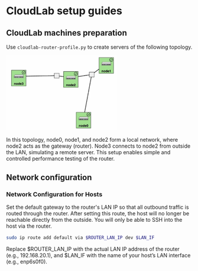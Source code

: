 # CloudLab setup guides
## CloudLab machines preparation
Use `cloudlab-router-profile.py` to create servers of the following topology.

<!-- ![CloudLab Topology](https://github.com/qiling07/xrouter/blob/main/environment-setup/cloudlab_topology.png) -->
<img src="https://github.com/qiling07/xrouter/blob/main/environment-setup/cloudlab_topology.png" width="300"/>

In this topology, node0, node1, and node2 form a local network, where node2 acts as the gateway (router). Node3 connects to node2 from outside the LAN, simulating a remote server. This setup enables simple and controlled performance testing of the router.

## Network configuration
### Network Configuration for Hosts
Set the default gateway to the router's LAN IP so that all outbound traffic is routed through the router. After setting this route, the host will no longer be reachable directly from the outside. You will only be able to SSH into the host via the router.

```bash
sudo ip route add default via $ROUTER_LAN_IP dev $LAN_IF
```

Replace $ROUTER_LAN_IP with the actual LAN IP address of the router (e.g., 192.168.20.1), and $LAN_IF with the name of your host’s LAN interface (e.g., enp6s0f0).

